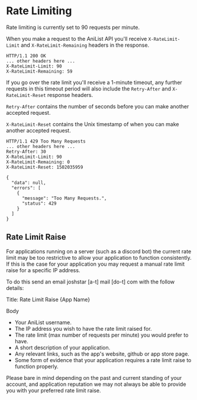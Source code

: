 # Rate Limiting

Rate limiting is currently set to 90 requests per minute.

When you make a request to the AniList API you'll receive `X-RateLimit-Limit` and `X-RateLimit-Remaining` headers in the response.

```text
HTTP/1.1 200 OK
... other headers here ...
X-RateLimit-Limit: 90
X-RateLimit-Remaining: 59
```

If you go over the rate limit you'll receive a 1-minute timeout, any further requests in this timeout period will also include the `Retry-After` and `X-RateLimit-Reset` response headers.

`Retry-After` contains the number of seconds before you can make another accepted request.

`X-RateLimit-Reset` contains the Unix timestamp of when you can make another accepted request.

```text
HTTP/1.1 429 Too Many Requests
... other headers here ...
Retry-After: 30
X-RateLimit-Limit: 90
X-RateLimit-Remaining: 0
X-RateLimit-Reset: 1502035959
```

```text
{
  "data": null,
  "errors": [
    {
      "message": "Too Many Requests.",
      "status": 429
    }
  ]
}
```

## Rate Limit Raise

For applications running on a server \(such as a discord bot\) the current rate limit may be too restrictive to allow your application to function consistently. If this is the case for your application you may request a manual rate limit raise for a specific IP address.

To do this send an email joshstar \[a-t\] mail \[do-t\] com with the follow details:

Title: Rate Limit Raise {App Name}

Body

* Your AniList username.
* The IP address you wish to have the rate limit raised for.
* The rate limit \(max number of requests per minute\) you would prefer to have.
* A short description of your application.
* Any relevant links, such as the app's website, github or app store page.
* Some form of evidence that your application requires a rate limit raise to function properly.

Please bare in mind depending on the past and current standing of your account, and application reputation we may not always be able to provide you with your preferred rate limit raise.

